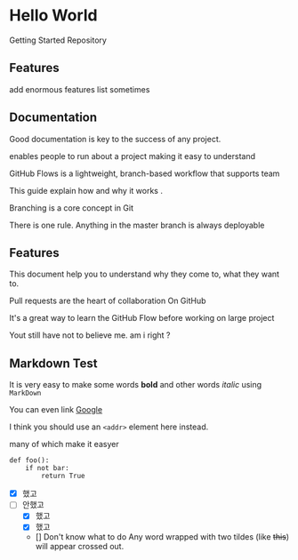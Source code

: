 # Hello World
Getting Started Repository

## Features

add enormous features list sometimes

## Documentation

Good documentation is key to the success of any project.

enables people to run about a project
making it easy to understand

GitHub Flows is a lightweight, branch-based workflow that supports team 

This guide explain how and why it works .

Branching is a core concept in Git

There is one rule. Anything in the master branch is always deployable
## Features

This document help you to understand why they come to, what they want to.

Pull requests are the heart of collaboration On GitHub

It's a great way to learn the GitHub Flow before working on large project

Yout still have not to believe me. am i right ?

## Markdown Test

It is very easy to make some words **bold** and other words *italic* using `MarkDown`

You can even link [Google](http://google.com)

I think you should use an
`<addr>` element here instead.

many of which make it easyer

```
def foo():
    if not bar:
        return True
```

- [x] 했고
- [ ] 안했고  
  - [x] 했고  
  - [x] 했고
  - [] Don't know what to do
  Any word wrapped with two tildes (like ~~this~~) will appear crossed out.

